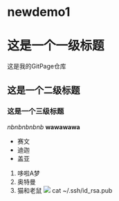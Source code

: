 # newdemo1
# 这是一个一级标题
这是我的GitPage仓库
## 这是一个二级标题
### 这是一个三级标题
*nbnbnbnbnb*
**wawawawa**
* 赛文
* 迪迦
* 盖亚
1. 哆啦A梦
1. 奥特曼 
1. 猫和老鼠
![](https://qgt-style.oss-cn-hangzhou.aliyuncs.com/newcoursep4/g1/g1-2-2/tenor.gif)
cat ~/.ssh/id_rsa.pub
